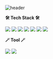 ![header](https://capsule-render.vercel.app/api?type=waving&color=auto&height=300&section=header&text=Developer%20Asking%20Why&fontSize=61&desc=There%20is%20no%20development%20without%20reason&fontAlignY=45&fontAlign=50)


**🛠 **Tech Stack** 🛠**

<img src="https://img.shields.io/badge/Python-3766AB?style=flat-square&logo=Python&logoColor=white"/></a>
<img src="https://img.shields.io/badge/Flask-000000?style=flat-square&logo=Flask&logoColor=white"/></a>
<img src="https://img.shields.io/badge/Amazon AWS-232F3E?style=flat-square&logo=Amazon AWS&logoColor=white"/></a>
<img src="https://img.shields.io/badge/Amazon EC2-FF9900?style=flat-square&logo=Amazon EC2&logoColor=white"/></a>
<img src="https://img.shields.io/badge/Amazon RDS-527FFF?style=flat-square&logo=Amazon RDS&logoColor=white"/></a>
<img src="https://img.shields.io/badge/Oracle-F80000?style=flat-square&logo=Oracle&logoColor=white"/></a>
<img src="https://img.shields.io/badge/MySQL-4479A1?style=flat-square&logo=MySQL&logoColor=white"/></a>


**🪄 Tool 🪄**

<img src="https://img.shields.io/badge/PyCharm-000000?style=flat-square&logo=PyCharm&logoColor=white"/></a>
<img src="https://img.shields.io/badge/GitHub-181717?style=flat-square&logo=GitHub&logoColor=white"/></a>



<!---
secondbonana/secondbonana is a ✨ special ✨ repository because its `README.md` (this file) appears on your GitHub profile.
You can click the Preview link to take a look at your changes.
--->


<!---
back up
https://github.com/kyechan99/capsule-render : 헤더
https://shields.io/ : 뱃지
https://simpleicons.org/ 아이콘
- 👋 Hi, I’m @secondbonana
- 👀 I’m interested in ...
- 🌱 I’m currently learning ...
- 💞️ I’m looking to collaborate on ...
- 📫 How to reach me ...


--->
